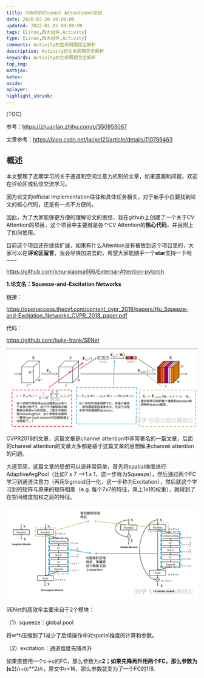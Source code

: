 ```yaml
---
title: CNN中的Channel Attention小总结
date: 2020-07-20 00:00:00
updated: 2022-01-05 00:00:00
tags: [Linux,四大组件,Activity]
type: [Linux,四大组件,Activity]
comments: Activity的生命周期完全解析
description: Activity的生命周期完全解析
keywords: Activity的生命周期完全解析
top_img:
mathjax:
katex:
aside:
aplayer:
highlight_shrink:
---
```


[TOC]

参考：https://zhuanlan.zhihu.com/p/350953067

文章参考：https://blog.csdn.net/jacke121/article/details/110789463

## 概述

本文整理了近期学习的关于通道和空间注意力机制的文章，如果遗漏和问题，欢迎在评论区或私信交流学习。

因为论文的official implementation往往和具体任务相关，对于新手小白要找到论文的核心代码，还是有一点不方便的。

因此，为了大家能够更方便的理解论文的思想，我在github上创建了一个关于CV Attention的项目，这个项目中主要就是各个CV Attention的**核心代码**，并且附上了如何使用。

目前这个项目还在继续扩展，如果有什么Attention没有被放到这个项目里的，大家可以在**评论区留言**，我会尽快加进去的，希望大家能随手一个**star**支持一下哈~~~

https://github.com/xmu-xiaoma666/External-Attention-pytorch



**1.论文名：Squeeze-and-Excitation Networks**

链接：

https://openaccess.thecvf.com/content_cvpr_2018/papers/Hu_Squeeze-and-Excitation_Networks_CVPR_2018_paper.pdf

代码：

https://github.com/hujie-frank/SENet



![image-20220407135924083](images/image-20220407135924083.png)



CVPR2018的文章，这篇文章是channel attention中非常著名的一篇文章，后面的channel attention的文章大多都是基于这篇文章的思想解决channel attention的问题。

大道至简，这篇文章的思想可以说非常简单，首先将spatial维度进行AdaptiveAvgPool（比如7 x 7 -->1 x 1，这一步称为Squeeze），然后通过两个FC学习到通道注意力（再用Sigmoid归一化，这一步称为Excitation），然后就这个学习到的矩阵与原来的矩阵相乘（e.g. 每个7x7的特征，乘上1x1的权重），就得到了在空间维度加权之后的特征。

![image-20220407140126200](images/image-20220407140126200.png)

SENet的高效率主要来自于2个模块：

（1）squeeze：global pool

将w*h压缩到了1减少了后续操作中对spatial维度的计算和参数。

（2）excitation：通道维度先降再升

如果直接用一个c->c的FC，那么参数为c**2；如果先降再升用两个FC，那么参数为(c**2)/r+(c**2)/r，原文中r=16，那么参数就变为了一个FC的1/8.













